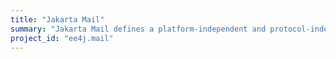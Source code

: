 ```yaml
---
title: "Jakarta Mail"
summary: "Jakarta Mail defines a platform-independent and protocol-independent framework to build mail and messaging applications."
project_id: "ee4j.mail"
---
```

